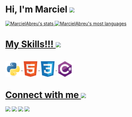 # Hi, I'm Marciel <img src="https://media.giphy.com/media/BXjqytvu9bKzCUHdzz/giphy.gif" width="30">

<p align="left">
    <a href="https://github.com/MarcielAbreu">
<img width="530em" src="https://github-readme-stats.vercel.app/api?username=MarcielAbreu&show_icons=true&theme=vision-friendly-dark" alt="MarcielAbreu's stats"/>
<img width="530em" src="https://github-readme-stats.vercel.app/api/top-langs/?username=MarcielAbreu&layout=compact&theme=vision-friendly-dark" alt="MarcielAbreu's most languages"/>
</p>

# My Skills!!! <img src="https://media.giphy.com/media/Qo2dupDib32rkTY4hX/giphy.gif" width="120">
<div style="display: inline_block"><br>
  <img align="center" alt="Ma-Python" height="50" width="50" src="https://raw.githubusercontent.com/devicons/devicon/master/icons/python/python-original.svg">
  <img align="center" alt="Ma-HTML" height="50" width="50" src="https://raw.githubusercontent.com/devicons/devicon/master/icons/html5/html5-original.svg">
  <img align="center" alt="Ma-CSS" height="50" width="50" src="https://raw.githubusercontent.com/devicons/devicon/master/icons/css3/css3-original.svg">
  <img align="center" alt="Ma-Csharp" height="50" width="50" src="https://raw.githubusercontent.com/devicons/devicon/master/icons/csharp/csharp-original.svg">
</div>

# Connect with me <img src="https://media.giphy.com/media/LnQjpWaON8nhr21vNW/giphy.gif" width="60">
<a href="https://www.linkedin.com/in/marciel-alencar-de-abreu-81002711a/"><img src="https://img.shields.io/badge/LinkedIn-0077B5?style=for-the-badge&logo=linkedin&logoColor=white"></a>
<a href="https://instagram.com/marciel.png" target="_blank"><img src="https://img.shields.io/badge/-Instagram-%23E4405F?style=for-the-badge&logo=instagram&logoColor=white" target="_blank"></a>
<a href="mailto:marciel.abreu97@gmail.com"><img src="https://img.shields.io/badge/Gmail-D14836?style=for-the-badge&logo=gmail&logoColor=white" target="_blank"></a>
<a href="https://open.spotify.com/user/marciel%2Aalencar%2Ade%2Aabreu?si=2bf05a4d4c174479"><img src="https://img.shields.io/badge/Spotify-1ED760?&style=for-the-badge&logo=spotify&logoColor=white"></a>
<br>
